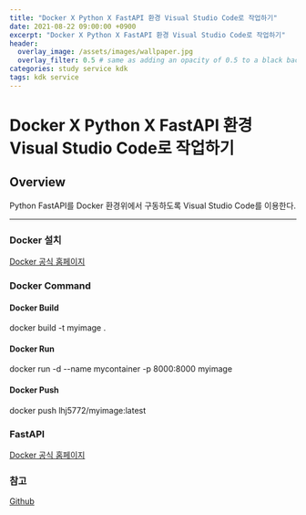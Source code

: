 ```yaml
---
title: "Docker X Python X FastAPI 환경 Visual Studio Code로 작업하기"
date: 2021-08-22 09:00:00 +0900
excerpt: "Docker X Python X FastAPI 환경 Visual Studio Code로 작업하기"
header:
  overlay_image: /assets/images/wallpaper.jpg
  overlay_filter: 0.5 # same as adding an opacity of 0.5 to a black background
categories: study service kdk
tags: kdk service
---
```

Docker X Python X FastAPI 환경 Visual Studio Code로 작업하기
=============

## Overview
Python FastAPI를 Docker 환경위에서 구동하도록 Visual Studio Code를 이용한다.
* * *

### Docker 설치
[Docker 공식 홈페이지](https://docs.docker.com/desktop/windows/install/)

### Docker Command
#### Docker Build
docker build -t myimage .    
#### Docker Run
docker run -d --name mycontainer -p 8000:8000 myimage
#### Docker Push
docker push lhj5772/myimage:latest

### FastAPI
[Docker 공식 홈페이지](https://fastapi.tiangolo.com/deployment/docker/)


### 참고
[Github](https://github.com/Hyungjung-Lee/StudyFastAPITemplate)